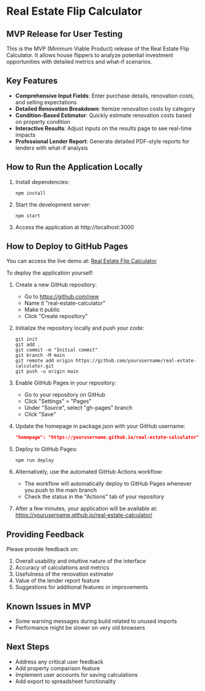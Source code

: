 # Real Estate Flip Calculator

## MVP Release for User Testing

This is the MVP (Minimum Viable Product) release of the Real Estate Flip Calculator. It allows house flippers to analyze potential investment opportunities with detailed metrics and what-if scenarios.

## Key Features

- **Comprehensive Input Fields**: Enter purchase details, renovation costs, and selling expectations
- **Detailed Renovation Breakdown**: Itemize renovation costs by category
- **Condition-Based Estimator**: Quickly estimate renovation costs based on property condition
- **Interactive Results**: Adjust inputs on the results page to see real-time impacts
- **Professional Lender Report**: Generate detailed PDF-style reports for lenders with what-if analysis

## How to Run the Application Locally

1. Install dependencies:
   ```
   npm install
   ```

2. Start the development server:
   ```
   npm start
   ```

3. Access the application at http://localhost:3000

## How to Deploy to GitHub Pages

You can access the live demo at: [Real Estate Flip Calculator](https://babylon77.github.io/real-estate-calculator/)

To deploy the application yourself:

1. Create a new GitHub repository:
   - Go to https://github.com/new
   - Name it "real-estate-calculator"
   - Make it public
   - Click "Create repository"

2. Initialize the repository locally and push your code:
   ```
   git init
   git add .
   git commit -m "Initial commit"
   git branch -M main
   git remote add origin https://github.com/yourusername/real-estate-calculator.git
   git push -u origin main
   ```

3. Enable GitHub Pages in your repository:
   - Go to your repository on GitHub
   - Click "Settings" > "Pages"
   - Under "Source", select "gh-pages" branch
   - Click "Save"

4. Update the homepage in package.json with your GitHub username:
   ```json
   "homepage": "https://yourusername.github.io/real-estate-calculator"
   ```

5. Deploy to GitHub Pages:
   ```
   npm run deploy
   ```

6. Alternatively, use the automated GitHub Actions workflow:
   - The workflow will automatically deploy to GitHub Pages whenever you push to the main branch
   - Check the status in the "Actions" tab of your repository

7. After a few minutes, your application will be available at:
   https://yourusername.github.io/real-estate-calculator/

## Providing Feedback

Please provide feedback on:
1. Overall usability and intuitive nature of the interface
2. Accuracy of calculations and metrics
3. Usefulness of the renovation estimator
4. Value of the lender report feature
5. Suggestions for additional features or improvements

## Known Issues in MVP

- Some warning messages during build related to unused imports
- Performance might be slower on very old browsers

## Next Steps

- Address any critical user feedback
- Add property comparison feature
- Implement user accounts for saving calculations
- Add export to spreadsheet functionality
